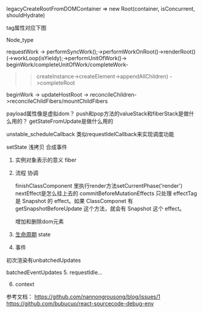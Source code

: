 
legacyCreateRootFromDOMContainer => new Root(container, isConcurrent, shouldHydrate)

tag属性对应下图

Node_type

requestWork -> performSyncWork();->performWorkOnRoot()->renderRoot()(->workLoop(isYieldy);->performUnitOfWork()-> beginWork/completeUnitOfWork/completeWork-
>>createInstance->createElement->appendAllChildren)
->completeRoot

beginWork -> updateHostRoot -> reconcileChildren->reconcileChildFibers/mountChildFibers


payload属性像是虚拟dom？
push和pop方法的valueStack和fiberStack是做什么用的？
getStateFromUpdate是做什么用的

unstable_scheduleCallback 类似requestIdelCallback来实现调度功能

setState 浅拷贝
合成事件


1. 实例对象表示的意义
   fiber
2. 流程
   协调

   finishClassComponent 里执行render方法setCurrentPhase('render')
    nextEffect是怎么挂上去的
    commitBeforeMutationEffects 只处理 effectTag 是 Snapshot 的 effect。如果 ClassComponet 有 getSnapshotBeforeUpdate 这个方法，就会有 Snapshot 这个 effect。
    
    增加和删除dom元素
3. [生命周期](https://zh-hans.reactjs.org/docs/react-component.html#the-component-lifecycle)
   state

4. 事件

初次渲染有unbatchedUpdates

batchedEventUpdates
5. requestIdle...

6. context

参考文档：
https://github.com/nannongrousong/blog/issues/1
https://github.com/bubucuo/react-sourcecode-debug-env

